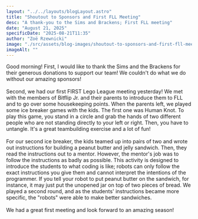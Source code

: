```yaml
---
layout: "../../layouts/blogLayout.astro"
title: "Shoutout to Sponsors and First FLL Meeting"
desc: "A thank-you to the Sims and Brackens; First FLL meeting"
date: "August 21, 2025"
specificDate: "2025-08-21T11:35"
author: "Zoë Rzewnicki"
image: "./src/assets/blog-images/shoutout-to-sponsors-and-first-fll-meeting.png"
imageAlt: ""
---
```

Good morning! First, I would like to thank the Sims and the Brackens for their generous donations to support our team! We couldn't do what we do without our amazing sponsors!
<br><br>
Second, we had our first FIRST Lego League meeting yesterday! We met with the members of Bitflip Jr. and their parents to introduce them to FLL and to go over some housekeeping points. When the parents left, we played some ice breaker games with the kids. The first one was Human Knot. To play this game, you stand in a circle and grab the hands of two different people who are not standing directly to your left or right. Then, you have to untangle. It's a great teambuilding exercise and a lot of fun!
<br><br>
For our second ice breaker, the kids teamed up into pairs of two and wrote out instructions for building a peanut butter and jelly sandwich. Then, they read the instructions out to a mentor. However, the mentor's job was to follow the instructions as badly as possible. This activity is designed to introduce the students to what coding is like; robots can only follow the exact instructions you give them and cannot interpret the intentions of the programmer. If you tell your robot to put peanut butter on the sandwich, for instance, it may just put the unopened jar on top of two pieces of bread. We played a second round, and as the students' instructions became more specific, the "robots" were able to make better sandwiches.
<br><br>
We had a great first meeting and look forward to an amazing season! 
